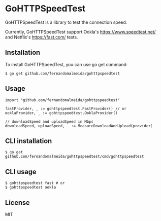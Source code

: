 # GoHTTPSpeedTest

GoHTTPSpeedTest is a library to test the connection speed.

Currently, GoHTTPSpeedTest support Ookla's https://www.speedtest.net/ and Netflix's https://fast.com/ tests.

## Installation

To install GoHTTPSpeedTest, you can use go get command:

```
$ go get github.com/fernandomalmeida/gohttpspeedtest
```

## Usage

```
import "github.com/fernandomalmeida/gohttpspeedtest"

fastProvider, _ := gohttpspeedtest.FastProvider() // or
ooklaProvider, _ := gohttpspeedtest.OoklaProvider()

// downloadSpeed and uploadSpeed in Mbps
downloadSpeed, uploadSpeed, _ := MeasureDownloadAndUpload(provider)
```

## CLI installation

```
$ go get github.com/fernandomalmeida/gohttpspeedtest/cmd/gohttpspeedtest
```

## CLI usage

```
$ gohttpspeedtest fast # or
$ gohttpspeedtest ookla
```

## License

MIT
